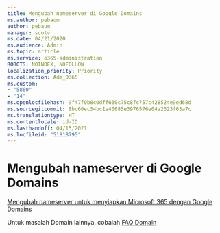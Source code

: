 ```yaml
---
title: Mengubah nameserver di Google Domains
ms.author: pebaum
author: pebaum
manager: scotv
ms.date: 04/21/2020
ms.audience: Admin
ms.topic: article
ms.service: o365-administration
ROBOTS: NOINDEX, NOFOLLOW
localization_priority: Priority
ms.collection: Adm_O365
ms.custom:
- "5860"
- "14"
ms.openlocfilehash: 9f47f0b8c0dff660c75c8fc757c428524e9ed68d
ms.sourcegitcommit: 8bc60ec34bc1e40685e3976576e04a2623f63a7c
ms.translationtype: HT
ms.contentlocale: id-ID
ms.lasthandoff: 04/15/2021
ms.locfileid: "51818795"
---
```

# <a name="change-nameservers-at-google-domains"></a>Mengubah nameserver di Google Domains

[Mengubah nameserver untuk menyiapkan Microsoft 365 dengan Google Domains](https://docs.microsoft.com/microsoft-365/admin/dns/change-nameservers-at-google-domains?view=o365-worldwide)

Untuk masalah Domain lainnya, cobalah [FAQ Domain](https://docs.microsoft.com/microsoft-365/admin/setup/domains-faq?view=o365-worldwide)
